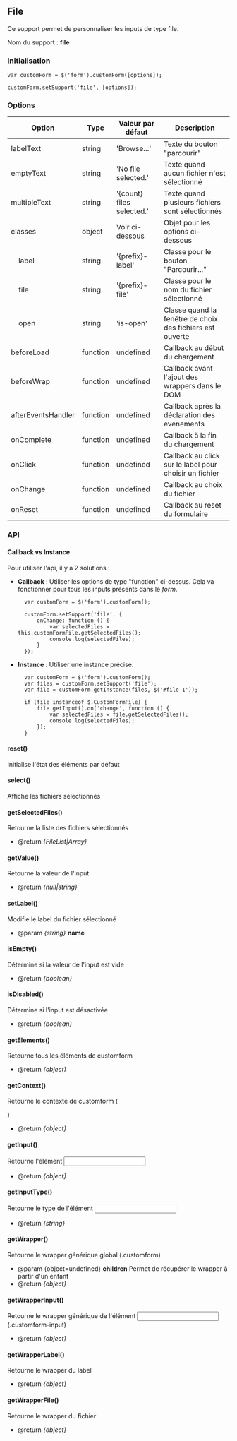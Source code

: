 ## File

Ce support permet de personnaliser les inputs de type file.

Nom du support : **file**


### Initialisation

    var customForm = $('form').customForm([options]);

    customForm.setSupport('file', [options]);


### Options

| Option                        | Type     | Valeur par défaut               | Description                                               |
|-------------------------------|----------|---------------------------------|-----------------------------------------------------------|
| labelText                     | string   | 'Browse...'                     | Texte du bouton "parcourir"                               |
| emptyText                     | string   | 'No file selected.'             | Texte quand aucun fichier n'est sélectionné               |
| multipleText                  | string   | '{count} files selected.'       | Texte quand plusieurs fichiers sont sélectionnés          |
| classes                       | object   | Voir ci-dessous                 | Objet pour les options ci-dessous                         |
| &nbsp;&nbsp;&nbsp;&nbsp;label | string   | '{prefix}-label'                | Classe pour le bouton "Parcourir..."                      |
| &nbsp;&nbsp;&nbsp;&nbsp;file  | string   | '{prefix}-file'                 | Classe pour le nom du fichier sélectionné                 |
| &nbsp;&nbsp;&nbsp;&nbsp;open  | string   | 'is-open'                       | Classe quand la fenêtre de choix des fichiers est ouverte |
| beforeLoad                    | function | undefined                       | Callback au début du chargement                           |
| beforeWrap                    | function | undefined                       | Callback avant l'ajout des wrappers dans le DOM           |
| afterEventsHandler            | function | undefined                       | Callback après la déclaration des événements              |
| onComplete                    | function | undefined                       | Callback à la fin du chargement                           |
| onClick                       | function | undefined                       | Callback au click sur le label pour choisir un fichier    |
| onChange                      | function | undefined                       | Callback au choix du fichier                              |
| onReset                       | function | undefined                       | Callback au reset du formulaire                           |


### API

#### Callback vs Instance

Pour utiliser l'api, il y a 2 solutions :

* **Callback** : Utiliser les options de type "function" ci-dessus. Cela va fonctionner pour tous les inputs présents dans le *form*.

        var customForm = $('form').customForm();
        
        customForm.setSupport('file', {
            onChange: function () {
                var selectedFiles = this.customFormFile.getSelectedFiles();
                console.log(selectedFiles);
            }
        });
    
* **Instance** : Utiliser une instance précise.

        var customForm = $('form').customForm();
        var files = customForm.setSupport('file');
        var file = customForm.getInstance(files, $('#file-1'));
        
        if (file instanceof $.CustomFormFile) {
            file.getInput().on('change', function () {
                var selectedFiles = file.getSelectedFiles();
                console.log(selectedFiles);
            });
        }

#### reset()

Initialise l'état des éléments par défaut

#### select()

Affiche les fichiers sélectionnés

#### getSelectedFiles()

Retourne la liste des fichiers sélectionnés

* @return *{FileList|Array}*

#### getValue()

Retourne la valeur de l'input

* @return *{null|string}*

#### setLabel()

Modifie le label du fichier sélectionné

* @param *{string}* **name**

#### isEmpty()

Détermine si la valeur de l'input est vide

* @return *{boolean}*

#### isDisabled()

Détermine si l'input est désactivée

* @return *{boolean}*

#### getElements()

Retourne tous les éléments de customform

* @return *{object}*

#### getContext()

Retourne le contexte de customform (<form>)

* @return *{object}*

#### getInput()

Retourne l'élément <input>

* @return *{object}*

#### getInputType()

Retourne le type de l'élément <input>

* @return *{string}*

#### getWrapper()

Retourne le wrapper générique global (.customform)

* @param {object=undefined} **children** Permet de récupérer le wrapper à partir d'un enfant
* @return *{object}*

#### getWrapperInput()

Retourne le wrapper générique de l'élément <input> (.customform-input)

* @return *{object}*

#### getWrapperLabel()

Retourne le wrapper du label

* @return *{object}*

#### getWrapperFile()

Retourne le wrapper du fichier

* @return *{object}*